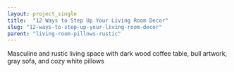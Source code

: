 ```yaml
---
layout: project_single
title:  "12 Ways to Step Up Your Living Room Decor"
slug: "12-ways-to-step-up-your-living-room-decor"
parent: "living-room-pillows-rustic"
---
```

Masculine and rustic living space with dark wood coffee table, bull artwork, gray sofa, and cozy white pillows